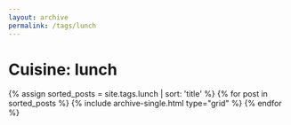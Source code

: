 ```yaml
---
layout: archive
permalink: /tags/lunch
---
```


# Cuisine: lunch

<div class="tiles">
{% assign sorted_posts = site.tags.lunch | sort: 'title' %}
{% for post in sorted_posts %}
  {% include archive-single.html type="grid" %}
{% endfor %}
</div><!-- /.tiles -->
